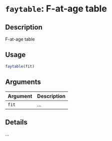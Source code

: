 # `faytable`: F-at-age table

## Description


 F-at-age table


## Usage

```r
faytable(fit)
```


## Arguments

Argument      |Description
------------- |----------------
```fit```     |     ...

## Details


 ...


